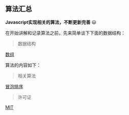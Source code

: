 ## 算法汇总

**Javascript实现相关的算法，不断更新完善** :smiley:

在开始讲解和记录算法之前，先来简单谈下下面的数据结构：

> 数据结构

[数组](./src/array/)

算法的内容如下：

> 相关算法

[冒泡排序](./src/bubble_sort/)

> 许可证

[MIT](./LICENSE)

